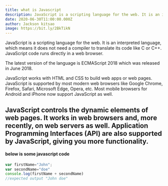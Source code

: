 ```yaml
---
title: what is Javascript
description: JavaScript is a scripting language for the web. It is an interpreted language avaScript is a scripting language for the web. It is an interpreted language, which means it does not need a compiler to translate its code
date: 2020-06-30T11:00:00.000Z
author: Jackson kitsao
image: https://bit.ly/2BkTikN
---
```

JavaScript is a scripting language for the web. It is an interpreted language, which means it does not need a compiler to translate its code like C or C++. JavaScript code runs directly in a web browser.

The latest version of the language is ECMAScript 2018 which was released in June 2018.

JavaScript works with HTML and CSS to build web apps or web pages. JavaScript is supported by most modern web browsers like Google Chrome, Firefox, Safari, Microsoft Edge, Opera, etc. Most mobile browsers for Android and iPhone now support JavaScript as well.

JavaScript controls the dynamic elements of web pages. It works in web browsers and, more recently, on web servers as well. Application Programming Interfaces (API) are also supported by JavaScript, giving you more functionality.
 ---
#### below is some javascript code

```js
var firstName="John";
var secondName="doe"
console.log(firstName + secondName)
//expected output "John doe"


```
